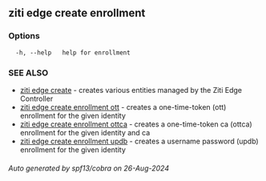## ziti edge create enrollment



### Options

```
  -h, --help   help for enrollment
```

### SEE ALSO

* [ziti edge create](../create.md)	 - creates various entities managed by the Ziti Edge Controller
* [ziti edge create enrollment ott](ott/ott.md)	 - creates a one-time-token (ott) enrollment for the given identity
* [ziti edge create enrollment ottca](ottca/ottca.md)	 - creates a one-time-token ca (ottca) enrollment for the given identity and ca
* [ziti edge create enrollment updb](updb/updb.md)	 - creates a username password (updb) enrollment for the given identity

###### Auto generated by spf13/cobra on 26-Aug-2024
